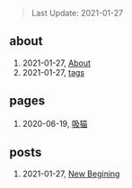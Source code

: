 > Last Update: 2021-01-27

## about
1. 2021-01-27, [About](about/me.md)
1. 2021-01-27, [tags](about/tags.md)
## pages
1. 2020-06-19, [吸猫](pages/吸猫.md)
## posts
1. 2021-01-27, [New Begining](posts/bookmarks.md)